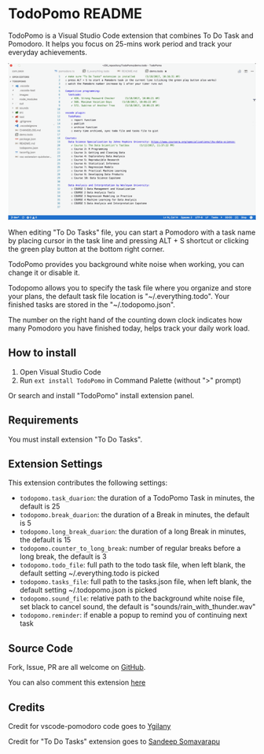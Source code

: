 # TodoPomo README

TodoPomo is a Visual Studio Code extension that combines To Do Task and Pomodoro. It helps you focus on 25-mins work period and track your everyday achievements.

![TodoPomo](images/TodoPomo.gif)

When editing "To Do Tasks" file, you can start a Pomodoro with a task name by placing cursor in the task line and pressing ALT + S shortcut or clicking the green play button at the bottom right corner.

TodoPomo provides you background white noise when working, you can change it or disable it.

Todopomo allows you to specify the task file where you organize and store your plans, the default task file location is "\~/.everything.todo". Your finished tasks are stored in the "\~/.todopomo.json".

The number on the right hand of the counting down clock indicates how many Pomodoro you have finished today, helps track your daily work load.

## How to install

1. Open Visual Studio Code
1. Run `ext install TodoPomo` in Command Palette (without ">" prompt)

Or search and install "TodoPomo" install extension panel.

## Requirements

You must install extension "To Do Tasks".

## Extension Settings

This extension contributes the following settings:

* `todopomo.task_duarion`: the duration of a TodoPomo Task in minutes, the default is 25
* `todopomo.break_duarion`: the duration of a Break in minutes, the default is 5
* `todopomo.long_break_duarion`: the duration of a long Break in minutes, the default is 15
* `todopomo.counter_to_long_break`: number of regular breaks before a long break, the default is 3
* `todopomo.todo_file`: full path to the todo task file, when left blank, the default setting ~/.everything.todo is picked
* `todopomo.tasks_file`: full path to the tasks.json file, when left blank, the default setting ~/.todopomo.json is picked
* `todopomo.sound_file`: relative path to the background white noise file, set black to cancel sound, the default is "sounds/rain_with_thunder.wav"
* `todopomo.reminder`: if enable a popup to remind you of continuing next task

## Source Code

Fork, Issue, PR are all welcome on [GitHub](https://github.com/easton042/TodoPomo).

You can also comment this extension [here](https://eastonlee.com/blog/2017/06/01/todopomo/)

## Credits

Credit for vscode-pomodoro code goes to [Ygilany](https://github.com/Ygilany/vscode-pomodoro)

Credit for "To Do Tasks" extension goes to [Sandeep Somavarapu](https://github.com/sandy081/vscode-todotasks)

<!--
## Features

Describe specific features of your extension including screenshots of your extension in action. Image paths are relative to this README file.

For example if there is an image subfolder under your extension project workspace:

\!\[feature X\]\(images/feature-x.png\)

> Tip: Many popular extensions utilize animations. This is an excellent way to show off your extension! We recommend short, focused animations that are easy to follow.


## Extension Settings

Include if your extension adds any VS Code settings through the `contributes.configuration` extension point.

For example:

This extension contributes the following settings:

* `myExtension.enable`: enable/disable this extension
* `myExtension.thing`: set to `blah` to do something

## Known Issues

Calling out known issues can help limit users opening duplicate issues against your extension.

## Release Notes

Users appreciate release notes as you update your extension.

### 1.0.0

Initial release of ...

### 1.0.1

Fixed issue #.

### 1.1.0

Added features X, Y, and Z.
-->
